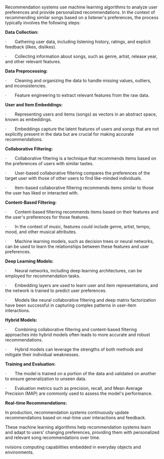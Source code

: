 

Recommendation systems use machine learning algorithms to analyze user preferences and provide personalized recommendations. In the context of recommending similar songs based on a listener's preferences, the process typically involves the following steps:

**Data Collection:**

·       Gathering user data, including listening history, ratings, and explicit feedback (likes, dislikes).

·       Collecting information about songs, such as genre, artist, release year, and other relevant features.

**Data Preprocessing:**

·       Cleaning and organizing the data to handle missing values, outliers, and inconsistencies.

·       Feature engineering to extract relevant features from the raw data.

**User and Item Embeddings:**

·       Representing users and items (songs) as vectors in an abstract space, known as embeddings.

·       Embeddings capture the latent features of users and songs that are not explicitly present in the data but are crucial for making accurate recommendations.

**Collaborative Filtering:**

·       Collaborative filtering is a technique that recommends items based on the preferences of users with similar tastes.

·       User-based collaborative filtering compares the preferences of the target user with those of other users to find like-minded individuals.

·       Item-based collaborative filtering recommends items similar to those the user has liked or interacted with.

**Content-Based Filtering:**

·       Content-based filtering recommends items based on their features and the user's preferences for those features.

·       In the context of music, features could include genre, artist, tempo, mood, and other musical attributes.

·       Machine learning models, such as decision trees or neural networks, can be used to learn the relationships between these features and user preferences.

**Deep Learning Models:**

·       Neural networks, including deep learning architectures, can be employed for recommendation tasks.

·       Embedding layers are used to learn user and item representations, and the network is trained to predict user preferences.

·       Models like neural collaborative filtering and deep matrix factorization have been successful in capturing complex patterns in user-item interactions.

**Hybrid Models:**

·       Combining collaborative filtering and content-based filtering approaches into hybrid models often leads to more accurate and robust recommendations.

·       Hybrid models can leverage the strengths of both methods and mitigate their individual weaknesses.

**Training and Evaluation:**

·       The model is trained on a portion of the data and validated on another to ensure generalization to unseen data.

·       Evaluation metrics such as precision, recall, and Mean Average Precision (MAP) are commonly used to assess the model's performance.

**Real-time Recommendations:**

In production, recommendation systems continuously update recommendations based on real-time user interactions and feedback.

These machine learning algorithms help recommendation systems learn and adapt to users' changing preferences, providing them with personalized and relevant song recommendations over time.

nvisions computing capabilities embedded in everyday objects and environments.